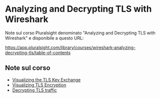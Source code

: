 # Analyzing and Decrypting TLS with Wireshark

Note sul corso Pluralsight denominato "Analyzing and Decrypting TLS with Wireshark" e disponibile a questo URL:

<https://app.pluralsight.com/library/courses/wireshark-analyzing-decrypting-tls/table-of-contents>

## Note sul corso

- [Visualizing the TLS Key Exchange](VisualizeTLSKeyExchange.md)
- [Visualizing TLS Encryption](VisualizeTLSEncryption.md)
- [Decrypting TLS traffic](DecryptingTLSTraffic.md)
